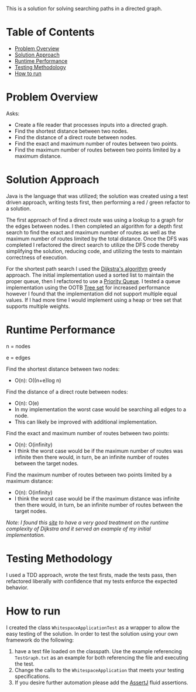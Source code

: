 This is a solution for solving searching paths in a directed graph.

# Table of Contents

- [Problem Overview](#problem-overview)
- [Solution Approach](#solution-approach)
- [Runtime Performance](#runtime-performance)
- [Testing Methodology](#testing-methodology)
- [How to run](#how-to-run)

# Problem Overview

Asks:

- Create a file reader that processes inputs into a directed graph.
- Find the shortest distance between two nodes.
- Find the distance of a direct route between nodes.
- Find the exact and maximum number of routes between two points.
- Find the maximum number of routes between two points limited by a maximum distance.

# Solution Approach

Java is the language that was utilized; the solution was created using a test driven approach, writing tests first, then
performing a red / green refactor to a solution.

The first approach of find a direct route was using a lookup to a graph for the edges between nodes. I then completed an
algorithm for a depth first search to find the exact and maximum number of routes as well as the maximum number of
routes limited by the total distance. Once the DFS was completed I refactored the direct search to utilize the DFS code
thereby simplifying the solution, reducing code, and utilizing the tests to maintain correctness of execution.

For the shortest path search I used the [Dijkstra's algorithm](https://en.wikipedia.org/wiki/Dijkstra%27s_algorithm)
greedy approach. The initial implementation used a sorted list to maintain the proper queue, then I refactored to use
a [Priority Queue](https://docs.oracle.com/javase/7/docs/api/java/util/PriorityQueue.html). I tested a queue
implementation using the OOTB [Tree set](https://docs.oracle.com/javase/7/docs/api/java/util/TreeSet.html) for increased
performance however I found that the implementation did not support multiple equal values. If I had more time I would
implement using a heap or tree set that supports multiple weights.

# Runtime Performance

n = nodes

e = edges

Find the shortest distance between two nodes:

- O(n): O((n+e)log n)

Find the distance of a direct route between nodes:

- O(n): O(e)
- In my implementation the worst case would be searching all edges to a node.
- This can likely be improved with additional implementation.

Find the exact and maximum number of routes between two points:

- O(n): O(infinity)
- I think the worst case would be if the maximum number of routes was infinite then there would, in turn, be an infinite
  number of routes between the target nodes.

Find the maximum number of routes between two points limited by a maximum distance:

- O(n): O(infinity)
- I think the worst case would be if the maximum distance was infinite then there would, in turn, be an infinite number
  of routes between the target nodes.

_Note: I found this [site](https://www.happycoders.eu/algorithms/dijkstras-algorithm-java/) to have a very good
treatment on the runtime complexity of Dijkstra and it served an example of my initial implementation._

# Testing Methodology

I used a TDD approach, wrote the test firsts, made the tests pass, then refactored liberally with confidence that my
tests enforce the expected behavior.

# How to run
 
I created the class ```WhitespaceApplicationTest``` as a wrapper to allow the easy testing of the solution. In order to
test the solution using your own framework do the following:
1. have a test file loaded on the classpath. Use the example referencing ```TestGraph.txt``` as an example for both
referencing the file and executing the test.
2. Change the calls to the ```WhitespaceApplication``` that meets your testing specifications.
3. If you desire further automation please add the [AssertJ](https://assertj.github.io/doc/) fluid assertions.  